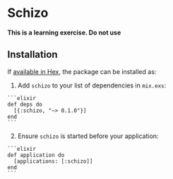# Schizo

**This is a learning exercise.  Do not use**

## Installation

If [available in Hex](https://hex.pm/docs/publish), the package can be installed as:

  1. Add `schizo` to your list of dependencies in `mix.exs`:

    ```elixir
    def deps do
      [{:schizo, "~> 0.1.0"}]
    end
    ```

  2. Ensure `schizo` is started before your application:

    ```elixir
    def application do
      [applications: [:schizo]]
    end
    ```

